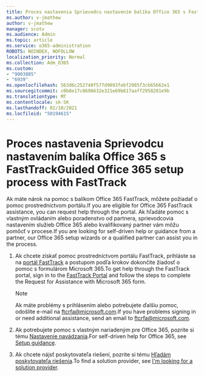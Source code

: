 ```yaml
---
title: Proces nastavenia Sprievodcu nastavením balíka Office 365 s FastTrack
ms.author: v-jmathew
author: v-jmathew
manager: scotv
ms.audience: Admin
ms.topic: article
ms.service: o365-administration
ROBOTS: NOINDEX, NOFOLLOW
localization_priority: Normal
ms.collection: Adm_O365
ms.custom:
- "9003885"
- "6939"
ms.openlocfilehash: 563d6c252740f577d9093febf2985f3cb65662e1
ms.sourcegitcommit: c0b8e17c8696632e321e69b617aaff2958201e9b
ms.translationtype: MT
ms.contentlocale: sk-SK
ms.lasthandoff: 02/10/2021
ms.locfileid: "50194615"
---
```

# <a name="guided-office-365-setup-process-with-fasttrack"></a><span data-ttu-id="5cb52-102">Proces nastavenia Sprievodcu nastavením balíka Office 365 s FastTrack</span><span class="sxs-lookup"><span data-stu-id="5cb52-102">Guided Office 365 setup process with FastTrack</span></span>

<span data-ttu-id="5cb52-103">Ak máte nárok na pomoc s balíkom Office 365 FastTrack, môžete požiadať o pomoc prostredníctvom portálu.</span><span class="sxs-lookup"><span data-stu-id="5cb52-103">If you are eligible for Office 365 FastTrack assistance, you can request help through the portal.</span></span> <span data-ttu-id="5cb52-104">Ak hľadáte pomoc s vlastným ovládaním alebo poradenstvo od partnera, sprievodcovia nastavením služieb Office 365 alebo kvalifikovaný partner vám môžu pomôcť v procese.</span><span class="sxs-lookup"><span data-stu-id="5cb52-104">If you are looking for self-driven help or guidance from a partner, our Office 365 setup wizards or a qualified partner can assist you in the process.</span></span>

1. <span data-ttu-id="5cb52-105">Ak chcete získať pomoc prostredníctvom portálu FastTrack, prihláste sa na [portál FastTrack](https://go.microsoft.com/fwlink/?linkid=2125443) a postupom podľa krokov dokončite žiadosť o pomoc s formulárom Microsoft 365.</span><span class="sxs-lookup"><span data-stu-id="5cb52-105">To get help through the FastTrack portal, sign in to the [FastTrack Portal](https://go.microsoft.com/fwlink/?linkid=2125443) and follow the steps to complete the Request for Assistance with Microsoft 365 form.</span></span>

    > [!NOTE]
    > <span data-ttu-id="5cb52-106">Ak máte problémy s prihlásením alebo potrebujete ďalšiu pomoc, odošlite e-mail na [ftcrfa@microsoft.com](mailto:ftcrfa@microsoft.com).</span><span class="sxs-lookup"><span data-stu-id="5cb52-106">If you have problems signing in or need additional assistance, send an email to [ftcrfa@microsoft.com](mailto:ftcrfa@microsoft.com).</span></span>

2. <span data-ttu-id="5cb52-107">Ak potrebujete pomoc s vlastným nariadeným pre Office 365, pozrite si tému [Nastavenie navádzania](https://go.microsoft.com/fwlink/?linkid=2125827).</span><span class="sxs-lookup"><span data-stu-id="5cb52-107">For self-driven help for Office 365, see [Setup guidance](https://go.microsoft.com/fwlink/?linkid=2125827).</span></span>
3. <span data-ttu-id="5cb52-108">Ak chcete nájsť poskytovateľa riešení, pozrite si tému [Hľadám poskytovateľa riešenia](https://go.microsoft.com/fwlink/?linkid=2125918).</span><span class="sxs-lookup"><span data-stu-id="5cb52-108">To find a solution provider, see [I'm looking for a solution provider](https://go.microsoft.com/fwlink/?linkid=2125918).</span></span>
